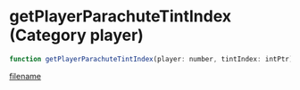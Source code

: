 # getPlayerParachuteTintIndex (Category player)

```js
function getPlayerParachuteTintIndex(player: number, tintIndex: intPtr): Array
```

[filename](getPlayerParachuteTintIndex_m.md ':include')